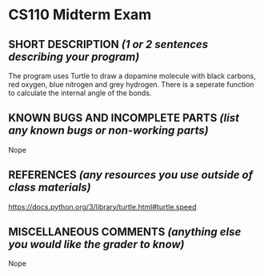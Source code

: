# CS110 Midterm Exam

## SHORT DESCRIPTION *(1 or 2 sentences describing your program)*
The program uses Turtle to draw a dopamine molecule with black carbons, red oxygen, blue nitrogen and grey hydrogen. There is a seperate function to calculate the internal angle of the bonds.

## KNOWN BUGS AND INCOMPLETE PARTS *(list any known bugs or non-working parts)*
Nope

## REFERENCES *(any resources you use outside of class materials)*
https://docs.python.org/3/library/turtle.html#turtle.speed 

## MISCELLANEOUS COMMENTS *(anything else you would like the grader to know)*
Nope